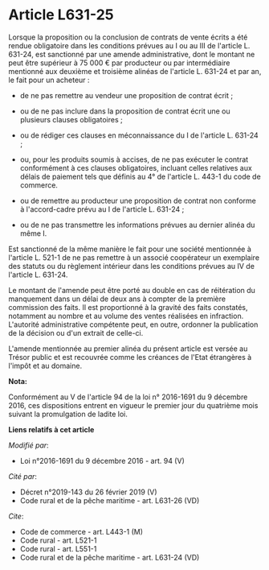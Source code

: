 # Article L631-25

Lorsque la proposition ou la conclusion de contrats de vente écrits a été rendue obligatoire dans les conditions prévues au I
ou au III de l'article L. 631-24, est sanctionné par une amende administrative, dont le montant ne peut être supérieur à 75
000 € par producteur ou par intermédiaire mentionné aux deuxième et troisième alinéas de l'article L. 631-24 et par an, le
fait pour un acheteur : 

- de ne pas remettre au vendeur une proposition de contrat écrit ; 

- ou de ne pas inclure dans la proposition de contrat écrit une ou plusieurs clauses obligatoires ; 

- ou de rédiger ces clauses en méconnaissance du I de l'article L. 631-24 ; 

- ou, pour les produits soumis à accises, de ne pas exécuter le contrat conformément à ces clauses obligatoires, incluant
celles relatives aux délais de paiement tels que définis au 4° de l'article L. 443-1 du code de commerce. 

- ou de remettre au producteur une proposition de contrat non conforme à l'accord-cadre prévu au I de l'article L. 631-24 ;

- ou de ne pas transmettre les informations prévues au dernier alinéa du même I. 

Est sanctionné de la même manière le fait pour une société mentionnée à l'article L. 521-1 de ne pas remettre à un associé
coopérateur un exemplaire des statuts ou du règlement intérieur dans les conditions prévues au IV de l'article L. 631-24. 

Le montant de l'amende peut être porté au double en cas de réitération du manquement dans un délai de deux ans à compter de
la première commission des faits. Il est proportionné à la gravité des faits constatés, notamment au nombre et au volume des
ventes réalisées en infraction. L'autorité administrative compétente peut, en outre, ordonner la publication de la décision
ou d'un extrait de celle-ci. 

L'amende mentionnée au premier alinéa du présent article est versée au Trésor public et est recouvrée comme les créances de
l'Etat étrangères à l'impôt et au domaine.

**Nota:**

Conformément au V de l'article 94 de la loi n° 2016-1691 du 9 décembre 2016, ces dispositions entrent en vigueur le premier
jour du quatrième mois suivant la promulgation de ladite loi.

**Liens relatifs à cet article**

_Modifié par_:

  - Loi n°2016-1691 du 9 décembre 2016 - art. 94 (V)

_Cité par_:

  - Décret n°2019-143 du 26 février 2019 (V)
  - Code rural et de la pêche maritime - art. L631-26 (VD)

_Cite_:

  - Code de commerce - art. L443-1 (M)
  - Code rural - art. L521-1
  - Code rural - art. L551-1
  - Code rural et de la pêche maritime - art. L631-24 (VD)
